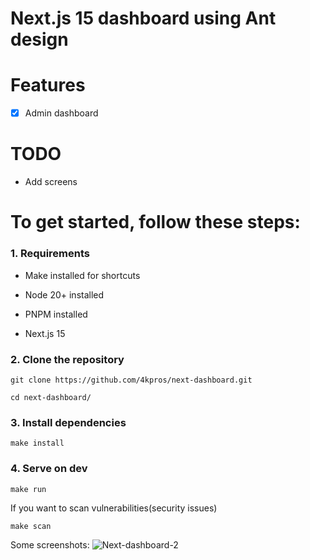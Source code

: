 # Next.js 15 dashboard using Ant design


# Features

- [x] Admin dashboard

# TODO

- Add screens

# To get started, follow these steps:

### 1. Requirements

- Make installed for shortcuts

- Node 20+ installed

- PNPM installed

- Next.js 15

### 2. Clone the repository

```
git clone https://github.com/4kpros/next-dashboard.git
```

```
cd next-dashboard/
```

### 3. Install dependencies

```
make install
```

### 4. Serve on dev

```
make run
```

If you want to scan vulnerabilities(security issues)

```
make scan
```

Some screenshots:
![Next-dashboard-2](https://github.com/user-attachments/assets/2e163ac8-5cd1-4219-bf57-794c3ee66642)

